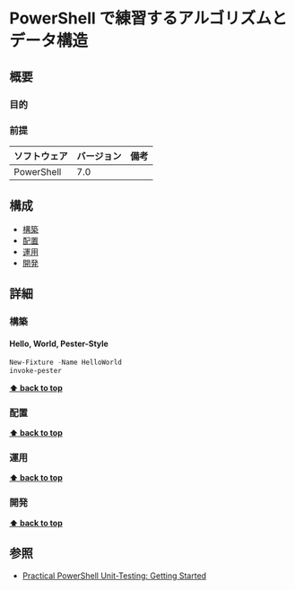 # PowerShell で練習するアルゴリズムとデータ構造

## 概要

### 目的

### 前提

| ソフトウェア | バージョン | 備考 |
| :----------- | :--------- | :--- |
| PowerShell   | 7.0        |      |

## 構成

- [構築](#構築)
- [配置](#配置)
- [運用](#運用)
- [開発](#開発)

## 詳細

### 構築

#### Hello, World, Pester-Style

```powershell
New-Fixture -Name HelloWorld
invoke-pester
```

**[⬆ back to top](#構成)**

### 配置

**[⬆ back to top](#構成)**

### 運用

**[⬆ back to top](#構成)**

### 開発

**[⬆ back to top](#構成)**

## 参照

- [Practical PowerShell Unit-Testing: Getting Started](https://www.red-gate.com/simple-talk/sysadmin/powershell/practical-powershell-unit-testing-getting-started/)
